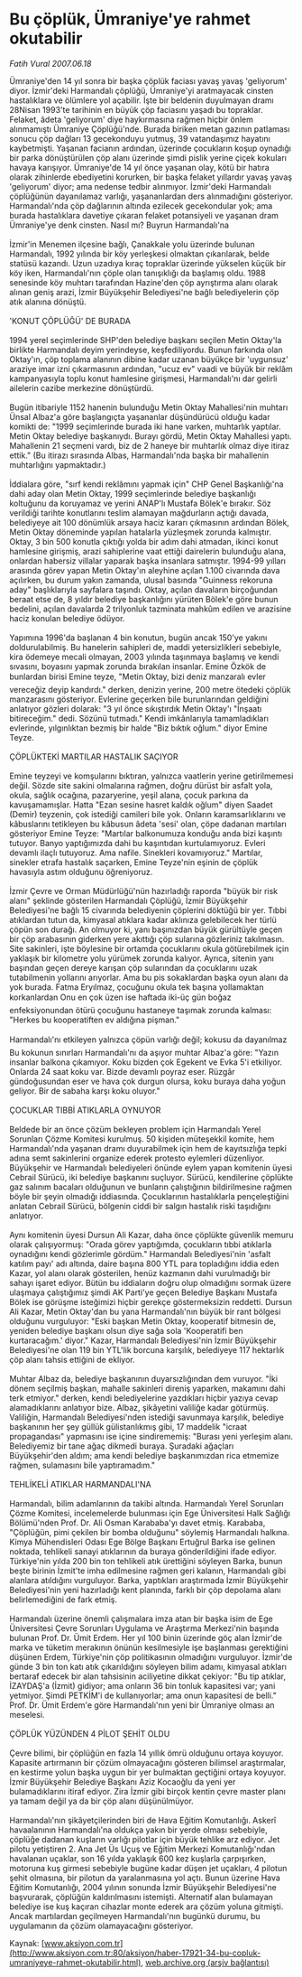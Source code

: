# Bu çöplük, Ümraniye'ye rahmet okutabilir

*Fatih Vural 2007.06.18*

<font class="agenda2NewsSpot">
 Ümraniye'den 14 yıl sonra bir başka çöplük faciası yavaş yavaş 'geliyorum' diyor. İzmir'deki Harmandalı çöplüğü, Ümraniye'yi aratmayacak cinsten hastalıklara ve ölümlere yol açabilir. İşte bir beldenin duyulmayan dramı
</font>
<font class="newsDetail">
 28Nisan 1993'te tarihinin en büyük çöp faciasını yaşadı bu topraklar. Felaket, âdeta 'geliyorum' diye haykırmasına rağmen hiçbir önlem alınmamıştı Ümraniye Çöplüğü'nde. Burada biriken metan gazının patlaması sonucu çöp dağları 13 gecekonduyu yutmuş, 39 vatandaşımız hayatını kaybetmişti. Yaşanan facianın ardından, üzerinde çocukların koşup oynadığı bir parka dönüştürülen çöp alanı üzerinde şimdi pislik yerine çiçek kokuları havaya karışıyor. Ümraniye'de 14 yıl önce yaşanan olay, kötü bir hatıra olarak zihinlerde ebediyetini korurken, bir başka felaket yıllardır yavaş yavaş 'geliyorum' diyor; ama nedense tedbir alınmıyor. İzmir'deki Harmandalı çöplüğünün dayanılamaz varlığı, yaşananlardan ders alınmadığını gösteriyor. Harmandalı'nda çöp dağlarının altında ezilecek gecekondular yok; ama burada hastalıklara davetiye çıkaran felaket potansiyeli ve yaşanan dram Ümraniye'ye denk cinsten. Nasıl mı? Buyrun Harmandalı'na
 <br/>
 <br/>
 İzmir'in Menemen ilçesine bağlı, Çanakkale yolu üzerinde bulunan Harmandalı, 1992 yılında bir köy yerleşkesi olmaktan çıkarılarak, belde statüsü kazandı. Uzun uzadıya kıraç topraklar üzerinde yükselen küçük bir köy iken, Harmandalı'nın çöple olan tanışıklığı da başlamış oldu. 1988 senesinde köy muhtarı tarafından Hazine'den çöp ayrıştırma alanı olarak alınan geniş arazi, İzmir Büyükşehir Belediyesi'ne bağlı belediyelerin çöp atık alanına dönüştü.
 <br/>
 <br/>
 'KONUT ÇÖPLÜĞÜ' DE BURADA
 <br/>
 <br/>
 1994 yerel seçimlerinde SHP'den belediye başkanı seçilen Metin Oktay'la birlikte Harmandalı deyim yerindeyse, keşfediliyordu. Bunun farkında olan Oktay'ın, çöp toplama alanının dibine kadar uzanan büyükçe bir 'uygunsuz' araziye imar izni çıkarmasının ardından, "ucuz ev" vaadi ve büyük bir reklâm kampanyasıyla toplu konut hamlesine girişmesi, Harmandalı'nı dar gelirli ailelerin cazibe merkezine dönüştürdü.
 <br/>
 <br/>
 Bugün itibariyle 1152 hanenin bulunduğu Metin Oktay Mahallesi'nin muhtarı Ünsal Albaz'a göre başlangıçta yaşananlar düşündürücü olduğu kadar komikti de: "1999 seçimlerinde burada iki hane varken, muhtarlık yaptılar. Metin Oktay belediye başkanıydı. Burayı gördü, Metin Oktay Mahallesi yaptı. Mahallenin 21 seçmeni vardı, biz de 2 haneye bir muhtarlık olmaz diye itiraz ettik." (Bu itirazı sırasında Albas, Harmandalı'nda başka bir mahallenin muhtarlığını yapmaktadır.)
 <br/>
 <br/>
 İddialara göre, "sırf kendi reklâmını yapmak için" CHP Genel Başkanlığı'na dahi aday olan Metin Oktay, 1999 seçimlerinde belediye başkanlığı koltuğunu da koruyamaz ve yerini ANAP'lı Mustafa Bölek'e bırakır. Söz verildiği tarihte konutlarını teslim alamayan mağdurların açtığı davada, belediyeye ait 100 dönümlük arsaya haciz kararı çıkmasının ardından Bölek, Metin Oktay döneminde yapılan hatalarla yüzleşmek zorunda kalmıştır. Oktay, 3 bin 500 konutla çıktığı yolda bir adım dahi atmadan, ikinci konut hamlesine girişmiş, arazi sahiplerine vaat ettiği dairelerin bulunduğu alana, onlardan habersiz villalar yaparak başka insanlara satmıştır. 1994-99 yılları arasında görev yapan Metin Oktay'ın aleyhine açılan 1.100 civarında dava açılırken, bu durum yakın zamanda, ulusal basında "Guinness rekoruna aday" başlıklarıyla sayfalara taşındı. Oktay, açılan davaların birçoğundan beraat etse de, 8 yıldır belediye başkanlığını yürüten Bölek'e göre bunun bedelini, açılan davalarda 2 trilyonluk tazminata mahkûm edilen ve arazisine haciz konulan belediye ödüyor.
 <br/>
 <br/>
 Yapımına 1996'da başlanan 4 bin konutun, bugün ancak 150'ye yakını doldurulabilmiş. Bu hanelerin sahipleri de, maddi yetersizlikleri sebebiyle, kira ödemeye mecali olmayan, 2003 yılında taşınmaya başlamış ve kendi sıvasını, boyasını yapmak zorunda bırakılan insanlar. Emine Özkök de bunlardan birisi Emine teyze, "Metin Oktay, bizi deniz manzaralı evler vereceğiz deyip kandırdı." derken, denizin yerine, 200 metre ötedeki çöplük manzarasını gösteriyor. Evlerine geçerken bile burunlarından geldiğini anlatıyor gözleri dolarak: "3 yıl önce sıkıştırdık Metin Oktay'ı "İnşaatı bitireceğim." dedi. Sözünü tutmadı." Kendi imkânlarıyla tamamladıkları evlerinde, yılgınlıktan bezmiş bir halde "Biz bıktık oğlum." diyor Emine Teyze.
 <br/>
 <br/>
 ÇÖPLÜKTEKİ MARTILAR HASTALIK SAÇIYOR
 <br/>
 <br/>
 Emine teyzeyi ve komşularını bıktıran, yalnızca vaatlerin yerine getirilmemesi değil. Sözde site sakini olmalarına rağmen, doğru dürüst bir asfalt yola, okula, sağlık ocağına, pazaryerine, yeşil alana, çocuk parkına da kavuşamamışlar. Hatta "Ezan sesine hasret kaldık oğlum" diyen Saadet (Demir) teyzenin, çok istediği camileri bile yok. Onların karamsarlıklarını ve kâbuslarını tetikleyen bu kâbusun âdeta 'sesi' olan, çöpe dadanan martıları gösteriyor Emine Teyze: "Martılar balkonumuza konduğu anda bizi kaşıntı tutuyor. Banyo yaptığımızda dahi bu kaşıntıdan kurtulamıyoruz. Evleri devamlı ilaçlı tutuyoruz. Ama nafile. Sinekleri kovamıyoruz." Martılar, sinekler etrafa hastalık saçarken, Emine Teyze'nin eşinin de çöplük havasıyla astım olduğunu öğreniyoruz.
 <br/>
 <br/>
 İzmir Çevre ve Orman Müdürlüğü'nün hazırladığı raporda "büyük bir risk alanı"  şeklinde gösterilen Harmandalı Çöplüğü, İzmir Büyükşehir Belediyesi'ne bağlı 15 civarında belediyenin çöplerini döktüğü bir yer. Tıbbi atıklardan tutun da, kimyasal atıklara kadar aklınıza gelebilecek her türlü çöpün son durağı. An olmuyor ki, yanı başınızdan büyük gürültüyle geçen bir çöp arabasının giderken yere akıttığı çöp sularına gözleriniz takılmasın. Site sakinleri, işte böylesine bir ortamda çocuklarını okula götürebilmek için yaklaşık bir kilometre yolu yürümek zorunda kalıyor. Ayrıca, sitenin yanı başından geçen dereye karışan çöp sularından da çocuklarını uzak tutabilmenin yollarını arıyorlar. Ama bu pis sokaklardan başka oyun alanı da yok burada. Fatma Eryılmaz, çocuğunu okula tek başına yollamaktan korkanlardan Onu en çok üzen ise haftada iki-üç gün boğaz enfeksiyonundan ötürü çocuğunu hastaneye taşımak zorunda kalması: "Herkes bu kooperatiften ev aldığına pişman."
 <br/>
 <br/>
 Harmandalı'nı etkileyen yalnızca çöpün varlığı değil; kokusu da dayanılmaz Bu kokunun sınırları Harmandalı'nı da aşıyor muhtar Albaz'a göre: "Yazın insanlar balkona çıkamıyor. Koku bizden çok Egekent ve Evka 5'i etkiliyor. Onlarda 24 saat koku var. Bizde devamlı poyraz eser. Rüzgâr gündoğusundan eser ve hava çok durgun olursa, koku buraya daha yoğun geliyor. Bir de sabaha karşı koku oluyor."
 <br/>
 <br/>
 ÇOCUKLAR TIBBİ ATIKLARLA OYNUYOR
 <br/>
 <br/>
 Beldede bir an önce çözüm bekleyen problem için Harmandalı Yerel Sorunları Çözme Komitesi kurulmuş. 50 kişiden müteşekkil komite, hem Harmandalı'nda yaşanan dramı duyurabilmek için hem de kayıtsızlığa tepki adına semt sakinlerini organize ederek protesto eylemleri düzenliyor. Büyükşehir ve Harmandalı belediyeleri önünde eylem yapan komitenin üyesi Cebrail Sürücü, iki belediye başkanını suçluyor. Sürücü, kendilerine çöplükte gaz salınım bacaları olduğunun ve bunların çalıştığının bildirilmesine rağmen böyle bir şeyin olmadığı iddiasında. Çocuklarının hastalıklarla pençeleştiğini anlatan Cebrail Sürücü, bölgenin ciddi bir salgın hastalık riski taşıdığını anlatıyor.
 <br/>
 <br/>
 Aynı komitenin üyesi Dursun Ali Kazar, daha önce çöplükte güvenlik memuru olarak çalışıyormuş: "Orada görev yaptığımda, çocukların tıbbi atıklarla oynadığını kendi gözlerimle gördüm." Harmandalı Belediyesi'nin 'asfalt katılım payı' adı altında, daire başına 800 YTL para topladığını iddia eden Kazar, yol alanı olarak gösterilen, henüz kazmanın dahi vurulmadığı bir sahayı işaret ediyor. Bütün bu iddiaların doğru olup olmadığını sormak üzere ulaşmaya çalıştığımız şimdi AK Parti'ye geçen Belediye Başkanı Mustafa Bölek ise görüşme isteğimizi hiçbir gerekçe göstermeksizin reddetti. Dursun Ali Kazar, Metin Oktay'dan bu yana Harmandalı'nın büyük bir rant bölgesi olduğunu vurguluyor: "Eski başkan Metin Oktay, kooperatif bitmesin de, yeniden belediye başkanı olsun diye sağa sola 'Kooperatifi ben kurtaracağım.' diyor." Kazar, Harmandalı Belediyesi'nin İzmir Büyükşehir Belediyesi'ne olan 119 bin YTL'lik borcuna karşılık, belediyeye 117 hektarlık çöp alanı tahsis ettiğini de ekliyor.
 <br/>
 <br/>
 Muhtar Albaz da, belediye başkanının duyarsızlığından dem vuruyor. "İki dönem seçilmiş başkan, mahalle sakinleri direniş yaparken, makamını dahi terk etmiyor." derken, kendi belediyelerine yazdıkları hiçbir yazıya cevap alamadıklarını anlatıyor bize. Albaz, şikâyetini valiliğe kadar götürmüş. Valiliğin, Harmandalı Belediyesi'nden istediği savunmaya karşılık, belediye başkanının her şey güllük gülistanlıkmış gibi, 17 maddelik "icraat propagandası" yapmasını ise içine sindirememiş: "Burası yeni yerleşim alanı. Belediyemiz bir tane ağaç dikmedi buraya. Şuradaki ağaçları Büyükşehir'den aldım; ama kendi belediye başkanımızdan rica etmemize rağmen, sulamasını bile yaptıramadım."
 <br/>
 <br/>
 TEHLİKELİ ATIKLAR HARMANDALI'NA
 <br/>
 <br/>
 Harmandalı, bilim adamlarının da takibi altında. Harmandalı Yerel Sorunları Çözme Komitesi, incelemelerde bulunması için Ege Üniversitesi Halk Sağlığı Bölümü'nden Prof. Dr. Ali Osman Karababa'yı davet etmiş. Karababa, "Çöplüğün, pimi çekilen bir bomba olduğunu" söylemiş Harmandalı halkına. Kimya Mühendisleri Odası Ege Bölge Başkanı Ertuğrul Barka ise gelinen noktada, tehlikeli sanayi atıklarının da buraya gönderildiğini ifade ediyor. Türkiye'nin yılda 200 bin ton tehlikeli atık ürettiğini söyleyen Barka, bunun beşte birinin İzmit'te imha edilmesine rağmen geri kalanın, Harmandalı gibi alanlara atıldığını vurguluyor. Barka, yaptıkları araştırmada İzmir Büyükşehir Belediyesi'nin yeni hazırladığı kent planında, farklı bir çöp depolama alanı belirlemediğini de fark etmiş.
 <br/>
 <br/>
 Harmandalı üzerine önemli çalışmalara imza atan bir başka isim de Ege Üniversitesi Çevre Sorunları Uygulama ve Araştırma Merkezi'nin başında bulunan Prof. Dr. Ümit Erdem. Her yıl 100 binin üzerinde göç alan İzmir'de marka ve tüketim merakının önünün kesilmesiyle işe başlanması gerektiğini düşünen Erdem, Türkiye'nin çöp politikasının olmadığını vurguluyor. İzmir'de günde 3 bin ton katı atık çıkarıldığını söyleyen bilim adamı, kimyasal atıkları bertaraf edecek bir alan tahsisinin aciliyetine dikkat çekiyor: "Bu tip atıklar, İZAYDAŞ'a (İzmit) gidiyor; ama onların 36 bin tonluk kapasitesi var; yani yetmiyor. Şimdi PETKİM'i de kullanıyorlar; ama onun kapasitesi de belli." Prof. Dr. Ümit Erdem'e göre Harmandalı'nın yeni bir Ümraniye olması an meselesi.
 <br/>
 <br/>
 ÇÖPLÜK YÜZÜNDEN 4 PİLOT ŞEHİT OLDU
 <br/>
 <br/>
 Çevre bilimi, bir çöplüğün en fazla 14 yıllık ömrü olduğunu ortaya koyuyor.  Kapasite artırmanın bir çözüm olmayacağını gösteren bilimsel araştırmalar, en kestirme yolun başka uygun bir yer bulmaktan geçtiğini ortaya koyuyor. İzmir Büyükşehir Belediye Başkanı Aziz Kocaoğlu da yeni yer bulamadıklarını itiraf ediyor. Zira İzmir gibi birçok kentin çevre master planı ya tamam değil ya da bir çöp alanı düşünülmüyor.
 <br/>
 <br/>
 Harmandalı'nın şikâyetçilerinden biri de Hava Eğitim Komutanlığı. Askerî havaalanının Harmandalı'na oldukça yakın bir yerde olması sebebiyle, çöplüğe dadanan kuşların varlığı pilotlar için büyük tehlike arz ediyor. Jet pilotu yetiştiren 2. Ana Jet Üs Uçuş ve Eğitim Merkezi Komutanlığı'ndan havalanan uçaklar, son 16 yılda yaklaşık 600 kez kuşlarla çarpışırken, motoruna kuş girmesi sebebiyle bugüne kadar düşen jet uçakları, 4 pilotun şehit olmasına, bir pilotun da yaralanmasına yol açtı. Bunun üzerine Hava Eğitim Komutanlığı, 2004 yılının sonunda İzmir Büyükşehir Belediyesi'ne başvurarak, çöplüğün kaldırılmasını istemişti. Alternatif alan bulamayan belediye ise kuş kaçıran cihazlar monte ederek ara çözüm yoluna gitmişti. Ancak martılardan geçilmeyen Harmandalı'nın bugünkü durumu, bu uygulamanın da çözüm olamayacağını gösteriyor.
 <br/>
</font>

Kaynak: [www.aksiyon.com.tr](http://www.aksiyon.com.tr:80/aksiyon/haber-17921-34-bu-copluk-umraniyeye-rahmet-okutabilir.html), [web.archive.org (arşiv bağlantısı)](http://web.archive.org/web/20100722082241/http://www.aksiyon.com.tr:80/aksiyon/haber-17921-34-bu-copluk-umraniyeye-rahmet-okutabilir.html)
